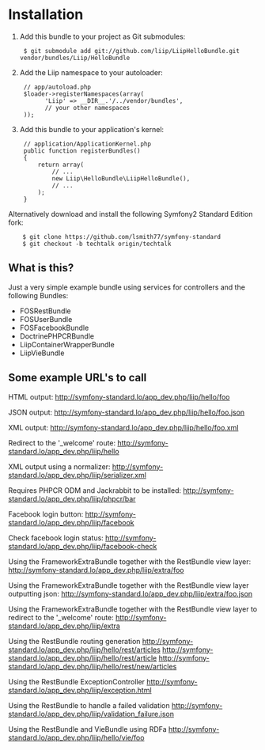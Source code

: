 Installation
============

  1. Add this bundle to your project as Git submodules:

          $ git submodule add git://github.com/liip/LiipHelloBundle.git vendor/bundles/Liip/HelloBundle

  2. Add the Liip namespace to your autoloader:

          // app/autoload.php
          $loader->registerNamespaces(array(
                'Liip' => __DIR__.'/../vendor/bundles',
                // your other namespaces
          ));

  3. Add this bundle to your application's kernel:

          // application/ApplicationKernel.php
          public function registerBundles()
          {
              return array(
                  // ...
                  new Liip\HelloBundle\LiipHelloBundle(),
                  // ...
              );
          }

  Alternatively download and install the following Symfony2 Standard Edition fork:

        $ git clone https://github.com/lsmith77/symfony-standard
        $ git checkout -b techtalk origin/techtalk

What is this?
-------------

Just a very simple example bundle using services for controllers and the following Bundles:

- FOSRestBundle
- FOSUserBundle
- FOSFacebookBundle
- DoctrinePHPCRBundle
- LiipContainerWrapperBundle
- LiipVieBundle

Some example URL's to call
--------------------------

HTML output:
http://symfony-standard.lo/app_dev.php/liip/hello/foo

JSON output:
http://symfony-standard.lo/app_dev.php/liip/hello/foo.json

XML output:
http://symfony-standard.lo/app_dev.php/liip/hello/foo.xml

Redirect to the '_welcome' route:
http://symfony-standard.lo/app_dev.php/liip/hello

XML output using a normalizer:
http://symfony-standard.lo/app_dev.php/liip/serializer.xml

Requires PHPCR ODM and Jackrabbit to be installed:
http://symfony-standard.lo/app_dev.php/liip/phpcr/bar

Facebook login button:
http://symfony-standard.lo/app_dev.php/liip/facebook

Check facebook login status:
http://symfony-standard.lo/app_dev.php/liip/facebook-check

Using the FrameworkExtraBundle together with the RestBundle view layer:
http://symfony-standard.lo/app_dev.php/liip/extra/foo

Using the FrameworkExtraBundle together with the RestBundle view layer outputting json:
http://symfony-standard.lo/app_dev.php/liip/extra/foo.json

Using the FrameworkExtraBundle together with the RestBundle view layer to redirect to the '_welcome' route:
http://symfony-standard.lo/app_dev.php/liip/extra

Using the RestBundle routing generation
http://symfony-standard.lo/app_dev.php/liip/hello/rest/articles
http://symfony-standard.lo/app_dev.php/liip/hello/rest/article
http://symfony-standard.lo/app_dev.php/liip/hello/rest/new/articles

Using the RestBundle ExceptionController
http://symfony-standard.lo/app_dev.php/liip/exception.html

Using the RestBundle to handle a failed validation
http://symfony-standard.lo/app_dev.php/liip/validation_failure.json

Using the RestBundle and VieBundle using RDFa
http://symfony-standard.lo/app_dev.php/liip/hello/vie/foo
